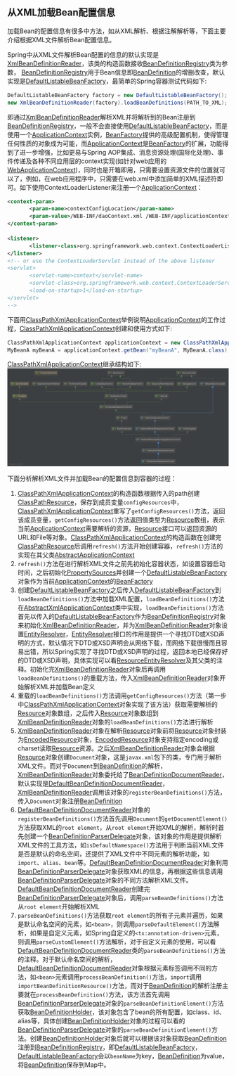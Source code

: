 ## 从XML加载Bean配置信息

加载Bean的配置信息有很多中方法，如从XML解析、根据注解解析等，下面主要介绍根据XML文件解析Bean配置信息。

Spring中从XML文件解析Bean配置的信息的默认实现是[XmlBeanDefinitionReader]，该类的构造函数接收[BeanDefinitionRegistry]类为参数，
[BeanDefinitionRegistry]用于Bean信息即[BeanDefinition]的增删改查，默认实现是[DefaultListableBeanFactory]，最简单的Spring容器测试代码如下:

```java
DefaultListableBeanFactory factory = new DefaultListableBeanFactory();
new XmlBeanDefinitionReader(factory).loadBeanDefinitions(PATH_TO_XML);
```

即通过[XmlBeanDefinitionReader]解析XML并将解析到的Bean注册到[BeanDefinitionRegistry]，一般不会直接使用[DefaultListableBeanFactory]，而是使用一个[ApplicationContext]实例，[BeanFactory]提供的高级配置机制，使得管理任何性质的对象成为可能，而[ApplicationContext]是[BeanFactory]的扩展，功能得到了进一步增强，比如更易与Spring AOP集成、消息资源处理(国际化处理)、事件传递及各种不同应用层的context实现(如针对web应用的[WebApplicationContext])，同时也是开箱即用，只需要设置资源文件的位置就可以了，例如，在web应用程序中，只需要在web.xml中添加简单的XML描述符即可。如下使用ContextLoaderListener来注册一个[ApplicationContext]：

```xml
<context-param>
       <param-name>contextConfigLocation</param-name>
       <param-value>/WEB-INF/daoContext.xml /WEB-INF/applicationContext.xml</param-value>
</context-param>

<listener>
       <listener-class>org.springframework.web.context.ContextLoaderListener</listener-class>
</listener>
<!-- or use the ContextLoaderServlet instead of the above listener
<servlet>
       <servlet-name>context</servlet-name>
       <servlet-class>org.springframework.web.context.ContextLoaderServlet</servlet-class>
       <load-on-startup>1</load-on-startup>
</servlet>
-->
```

下面用[ClassPathXmlApplicationContext]举例说明[ApplicationContext]的工作过程，[ClassPathXmlApplicationContext]创建和使用方式如下:

```java
ClassPathXmlApplicationContext applicationContext = new ClassPathXmlApplicationContext("xxxx.xml");
MyBeanA myBeanA = applicationContext.getBean("myBeanA", MyBeanA.class);
```

[ClassPathXmlApplicationContext]继承结构如下:
![ClassPathXmlApplicationContext继承结构图](../../img/ClassPathXmlApplicationContext.png)

下面分析解析XML文件并加载Bean的配置信息到容器的过程：

1. [ClassPathXmlApplicationContext]的构造函数根据传入的path创建[ClassPathResource]，保存到成员变量`configResources`中，[ClassPathXmlApplicationContext]重写了`getConfigResources()`方法，返回该成员变量，`getConfigResources()`方法返回值类型为[Resource]数组，表示当前[ApplicationContext]需要解析的资源，[Resource]接口可以返回资源的URL和File等对象。[ClassPathXmlApplicationContext]的构造函数在创建完[ClassPathResource]后调用`refresh()`方法开始创建容器，`refresh()`方法的实现在其父类[AbstractApplicationContext]
2. `refresh()`方法在进行解析XML文件之前先初始化容器状态，如设置容器启动时间，之后初始化[PropertySources]并创建一个[DefaultListableBeanFactory]对象作为当前[ApplicationContext]的[BeanFactory]
3. 创建[DefaultListableBeanFactory]之后传入[DefaultListableBeanFactory]到`loadBeanDefinitions()`方法中加载XML配置，`loadBeanDefinitions()`方法在[AbstractXmlApplicationContext]类中实现，`loadBeanDefinitions()`方法首先以传入的[DefaultListableBeanFactory]作为[BeanDefinitionRegistry]对象来初始化[XmlBeanDefinitionReader]，并为[XmlBeanDefinitionReader]对象设置[EntityResolver]，[EntityResolver]接口的作用是提供一个寻找DTD或XSD声明的方式，默认情况下DTD或XSD声明会从网络下载，而网络下载很慢而且容易出错，所以Spring实现了寻找DTD或XSD声明的过程，返回本地已经保存好的DTD或XSD声明，具体实现可以看[ResourceEntityResolver]及其父类的注释。初始化完[XmlBeanDefinitionReader]对象后再调用`loadBeanDefinitions()`的重载方法，传入[XmlBeanDefinitionReader]对象开始解析XML并加载Bean定义
4. 重载的`loadBeanDefinitions()`方法调用`getConfigResources()`方法（第一步中[ClassPathXmlApplicationContext]对象实现了该方法）获取需要解析的[Resource]对象数组，之后传入[Resource]对象数组到[XmlBeanDefinitionReader]对象的`loadBeanDefinitions()`方法进行解析
5. [XmlBeanDefinitionReader]对象在解析[Resource]对象前将[Resource]对象封装为[EncodedResource]对象，[EncodedResource]对象支持指定encoding或charset读取[Resource]资源。之后[XmlBeanDefinitionReader]对象会根据[Resource]对象创建`Document`对象，这是`javax.xml`包下的类，专门用于解析XML文件。而对于`Document`到[BeanDefinition]的解析，[XmlBeanDefinitionReader]对象委托给了[BeanDefinitionDocumentReader]，默认实现是[DefaultBeanDefinitionDocumentReader]，[XmlBeanDefinitionReader]调用该对象的`registerBeanDefinitions()`方法，传入`Document`对象注册[BeanDefinition]
6. [DefaultBeanDefinitionDocumentReader]对象的`registerBeanDefinitions()`方法首先调用`Document`的`getDocumentElement()`方法获取XML的`root element`，从`root element`开始XML的解析，解析时首先创建一个[BeanDefinitionParserDelegate]对象，该对象的作用是提供解析XML文件的工具方法，如`isDefaultNamespace()`方法用于判断当前XML文件是否是默认的命名空间，还提供了XML文件中不同元素的解析功能，如`import`、`alias`、`bean`等。[DefaultBeanDefinitionDocumentReader]对象利用[BeanDefinitionParserDelegate]对象获取XML的信息，再根据这些信息调用[BeanDefinitionParserDelegate]对象的不同方法解析XML文件。[DefaultBeanDefinitionDocumentReader]创建完[BeanDefinitionParserDelegate]对象后，调用`parseBeanDefinitions()`方法从`root element`开始解析XML
7. `parseBeanDefinitions()`方法获取`root element`的所有子元素并遍历，如果是默认命名空间的元素，如`<bean>`，则调用`parseDefaultElement()`方法解析，如果是自定义元素，如Spring自定义的`<tx:annotation-driven>`元素，则调用`parseCustomElement()`方法解析，对于自定义元素的使用，可以看[DefaultBeanDefinitionDocumentReader]类的`parseBeanDefinitions()`方法的注释。对于默认命名空间的解析，[DefaultBeanDefinitionDocumentReader]对象根据元素标签调用不同的方法，如`<bean>`元素调用`processBeanDefinition()`方法，`import`调用`importBeanDefinitionResource()`方法，而对于[BeanDefinition]的解析注册主要就在`processBeanDefinition()`方法，该方法首先调用[BeanDefinitionParserDelegate]对象的`parseBeanDefinitionElement()`方法获取[BeanDefinitionHolder]，该对象包含了bean的所有配置，如class、id、alias等，具体创建[BeanDefinitionHolder]对象的过程可以看的[BeanDefinitionParserDelegate]对象的`parseBeanDefinitionElement()`方法。创建[BeanDefinitionHolder]对象后就可以根据该对象获取[BeanDefinition]注册到[BeanDefinitionRegistry]，即[DefaultListableBeanFactory]，[DefaultListableBeanFactory]会以`beanName`为key，[BeanDefinition]为value，将[BeanDefinition]保存到Map中。

[BeanDefinitionRegistry]: aaa
[DefaultListableBeanFactory]: aaa
[WebApplicationContext]: aaa
[ApplicationContext]: aaa
[ClassPathResource]: aaa
[Resource]: aaa
[EncodedResource]: aaa
[BeanDefinitionDocumentReader]: aaa
[DefaultBeanDefinitionDocumentReader]: aaa
[BeanDefinition]: aaa
[BeanDefinitionParserDelegate]: aaa
[BeanDefinitionHolder]: aaa
[PropertySources]: aaa
[EntityResolver]: aaa
[ResourceEntityResolver]: aaa
[ClassPathXmlApplicationContext]: aaa
[AbstractApplicationContext]: aaa
[BeanFactory]: aaa
[Environment]: aaa
[ListableBeanFactory]: aaa
[HierarchicalBeanFactory]: aaa
[EnvironmentCapable]: aaa
[ApplicationEventPublisher]: aaa
[MessageSource]: aaa
[ResourceLoader]: aaa
[ResourcePatternResolver]: aaa
[PathMatchingResourcePatternResolver]: aaa
[ApplicationContext]: aaa
[Lifecycle]: aaa
[ConfigurableApplicationContext]: aaa
[BeanFactoryPostProcessor]: aaa
[ApplicationListener]: aaa
[DefaultResourceLoader]: aaa
[AbstractRefreshableApplicationContext]: aaa
[AbstractRefreshableConfigApplicationContext]: aaa
[AbstractXmlApplicationContext]: aaa
[XmlBeanDefinitionReader]: aaa
[ClassPathXmlApplicationContext]: aaa
[XmlBeanDefinitionReader]: aaa
[BeanDefinitionReader]: aaa
[AbstractBeanDefinitionReader]: aaa